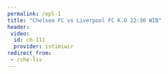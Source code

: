 ```yaml
---
permalink: /epl-1
title: "Chelsea FC vs Liverpool FC K.O 22:30 WIB"
header:
 video:
  id: ch-111
  provider: istimiwir
redirect_from:
 - /che-liv
---
```


